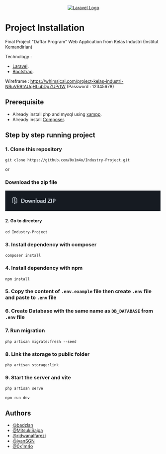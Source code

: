 <p align="center"><a href="https://laravel.com" target="_blank"><img src="https://raw.githubusercontent.com/laravel/art/master/logo-lockup/5%20SVG/2%20CMYK/1%20Full%20Color/laravel-logolockup-cmyk-red.svg" width="400" alt="Laravel Logo"></a></p>

# Project Installation
Final Project "Daftar Program" Web Application from Kelas Industri (Institut Kemandirian)

Technology :
- [Laravel](https://laravel.com/).
- [Bootstrap](https://getbootstrap.com/).

Wireframe : https://whimsical.com/project-kelas-industri-NRuVR9tAUqHLubDgZUPrtW (Password : 12345678)

## Prerequisite
- Already install php and mysql using [xampp](https://www.apachefriends.org/download.html).
- Already install [Composer](https://getcomposer.org/download/).

## Step by step running project
### 1. Clone this repository
```
git clone https://github.com/0x1m4o/Industry-Project.git
```
or 
### Download the zip file
![download zip](https://github.com/0x1m4o/Industry-Project/blob/main/public/img/image.png)

#### 2. Go to directory 
```
cd Industry-Project
```

### 3. Install dependency with composer
```
composer install
```

### 4. Install dependency with npm
```
npm install
```

### 5. Copy the content of ```.env.example``` file then create ```.env``` file and paste to ```.env``` file

### 6. Create Database with the same name as ```DB_DATABASE``` from   ```.env``` file

### 7. Run migration
```
php artisan migrate:fresh --seed
```

### 8. Link the storage to public folder
```
php artisan storage:link
```

### 9. Start the server and vite
```
php artisan serve
```
```
npm run dev
```

## Authors

- [@badzlan](https://github.com/badzlan)
- [@MitsukiSaiga](https://github.com/MitsukiSaiga)
- [@ridwanalfarezi](https://github.com/ridwanalfarezi)
- [@iyanSGN](https://github.com/iyanSGN)
- [@0x1m4o](https://github.com/0x1m4o)

